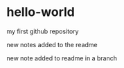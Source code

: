 # hello-world
my first github repository

new notes added to the readme

new note added to readme in a branch
